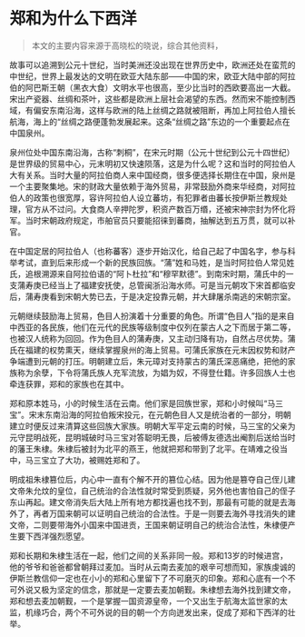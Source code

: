 # 郑和为什么下西洋

> 本文的主要内容来源于高晓松的晓说，综合其他资料，

故事可以追溯到公元十世纪，当时美洲还没出现在世界历史中，欧洲还处在蛮荒的中世纪，世界上最发达的文明在欧亚大陆东部——中国的宋，欧亚大陆中部的阿拉伯的阿巴斯王朝（黑衣大食）文明水平也很高，至少比当时的西欧要高出一大截。宋出产瓷器、丝绸和茶叶，这些都是欧洲上层社会渴望的东西。然而宋不能控制西域，有偏安东南沿海，这样与欧洲的陆上丝绸之路就被阻断，再加上阿拉伯人擅长航海，海上的“丝绸之路便蓬勃发展起来。这条“丝绸之路”东边的一个重要起点在中国泉州。

泉州位处中国东南沿海，古称“刺桐”，在宋元时期（公元十世纪到公元十四世纪）是世界级的贸易中心，元末明初又快速陨落，这是为什么呢？这和当时的阿拉伯人大有关系。当时大量的阿拉伯商人来中国经商，很多便选择长期住在中国，泉州是一个主要聚集地。宋的财政大量依赖于海外贸易，非常鼓励外商来华经商，对阿拉伯人的政策也很宽厚，容许阿拉伯人设立蕃坊，有犯罪者由蕃长按伊斯兰教规处理，官方从不过问。大食商人辛押陀罗，积资产数百万缗，还被宋神宗封为怀化将军。当时宋朝政府规定，市舶官员只要能招徕到蕃商，抽解达到五万贯，就可以补官。

在中国定居的阿拉伯人（也称蕃客）逐步开始汉化，给自己起了中国名字，参与科举考试，直到后来形成一个新的民族回族。“蒲”姓和马姓，是当时阿拉伯人常见姓氏，追根溯源来自阿拉伯语的“阿卜杜拉”和“穆罕默德”。到南宋时期，蒲氏中的一支蒲寿庚已经当上了福建安抚使，总管闽浙沿海水师。可是当元朝攻下宋首都临安后，蒲寿庚看到宋朝大势已去，于是决定投靠元朝，并大肆屠杀南逃的宋朝宗室。

元朝继续鼓励海上贸易，色目人扮演着十分重要的角色。所谓“色目人”指的是来自中西亚的各民族，他们在元代的民族等级制度中仅列在蒙古人之下而居于第二等，也被汉人统称为回回。作为色目人的蒲寿庚，又主动归降有功，自然占尽优势。蒲氏在福建的权势熏天，继续掌握泉州的海上贸易。可蒲氏家族在元末因权势和财产争端遭到元朝的打压。明朝建立后，朱元璋对支持蒙古的蒲氏深恶痛绝，把他的家族称为余孽，下令将蒲氏族人充军流放，为娼为奴，不得登仕籍。许多回族人士也牵连获罪，郑和的家族也在其中。

郑和原本姓马，小的时候生活在云南。他们家是回族世家，郑和小时候叫“马三宝”。宋末东南沿海的阿拉伯叛宋投元，在元朝色目人又是统治者的一部分，明朝建立时便反过来清算这些回族大家族。明朝大军平定云南的时候，马三宝的父亲为元守昆明战死，昆明城破时马三宝对答聪明无畏，后被傅友德选出阉割后送给当时的藩王朱棣。朱棣后被封为北平的燕王，他就把郑和带到了北平。在靖难之役当中，马三宝立了大功，被赐姓郑和了。

明成祖朱棣篡位后，内心中一直有个解不开的篡位心结。因为他是篡夺自己侄儿建文帝朱允炆的皇位，自己统治的合法性就时常受到质疑，另外他也害怕自己的侄子东山再起。建文帝消失后大陆上所有地方都找遍也找不到，那最有可能的就是去海外了，再者万国来朝可以证明自己统治的合法性。于是一则要去海外寻找消失的建文帝，二则要带海外小国来中国进贡，王国来朝证明自己的统治合法性，朱棣便产生要下西洋强烈愿望。

郑和长期和朱棣生活在一起，他们之间的关系非同一般。郑和13岁的时候进宫，他的爷爷和爸爸都曾朝拜过麦加。当时从云南去麦加的艰辛可想而知，家族虔诚的伊斯兰教信仰一定也在小小的郑和心里留下了不可磨灭的印象。郑和心底有一个不可外说又极为坚定的信念，那就是一定要去麦加朝觐。朱棣想去海外找到建文帝，郑和想去麦加朝觐，一个是掌握一国资源皇帝，一个又出生于航海太监世家的太监，机缘巧合，两个不可外说的目的朝一个方向迸发出来，促成了郑和下西洋的壮举。





